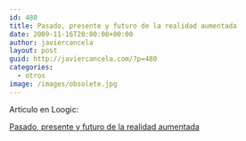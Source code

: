 ```yaml
---
id: 480
title: Pasado, presente y futuro de la realidad aumentada
date: 2009-11-16T20:00:08+00:00
author: javiercancela
layout: post
guid: http://javiercancela.com/?p=480
categories:
  - otros
image: /images/obsolete.jpg
---
```

Artículo en Loogic:

[Pasado, presente y futuro de la realidad aumentada](http://loogic.com/pasado-presente-y-futuro-de-la-realidad-aumentada/)